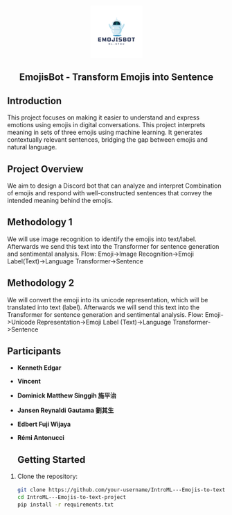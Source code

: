 
<p align="center">
  <img width="120px" src="Others/EMOjisBOT.png" />
  <h2 align="center">EmojisBot - Transform Emojis into Sentence</h2>
<!--   <p align="center">📖 Show your latest Medium article on your READMEs!</p> -->
</p>



## Introduction

This project focuses on making it easier to understand and express emotions using emojis in digital conversations. This project interprets meaning in sets of three emojis using machine learning. It generates contextually relevant sentences, bridging the gap between emojis and natural language.

## Project Overview

We aim to design a Discord bot that can analyze and interpret Combination of emojis and respond with well-constructed sentences that convey the intended meaning behind the emojis. 

## Methodology 1

We will use image recognition to identify the emojis into text/label. Afterwards we send this text into the Transformer for sentence generation and sentimental analysis.
Flow: Emoji->Image Recognition->Emoji Label(Text)->Language Transformer->Sentence

## Methodology 2

We will convert the emoji into its unicode representation, which will be translated into text (label). Afterwards we will send this text into the Transformer for sentence generation and sentimental analysis.
Flow: Emoji->Unicode Representation->Emoji Label (Text)->Language Transformer->Sentence

## Participants

- **Kenneth Edgar**
- **Vincent**
- **Dominick Matthew Singgih 施平治**
- **Jansen Reynaldi Gautama 劉其生**
- **Edbert Fuji Wijaya**
- **Rémi Antonucci**

  ## Getting Started

1. Clone the repository:

   ```bash
   git clone https://github.com/your-username/IntroML---Emojis-to-text-project.git
   cd IntroML---Emojis-to-text-project
   pip install -r requirements.txt
   
   
   
